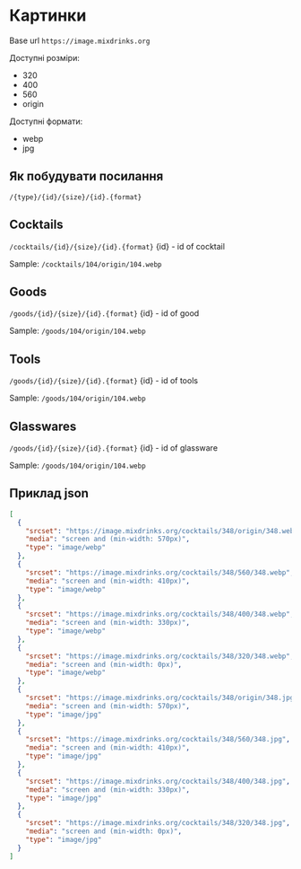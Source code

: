 # Картинки

Base url
`https://image.mixdrinks.org`

Доступні розміри:

- 320
- 400
- 560
- origin

Доступні формати:

- webp
- jpg

## Як побудувати посилання

`/{type}/{id}/{size}/{id}.{format}`

## Cocktails

`/cocktails/{id}/{size}/{id}.{format}`
{id} - id of cocktail

Sample: `/cocktails/104/origin/104.webp`

## Goods

`/goods/{id}/{size}/{id}.{format}`
{id} - id of good

Sample: `/goods/104/origin/104.webp`

## Tools

`/goods/{id}/{size}/{id}.{format}`
{id} - id of tools

Sample: `/goods/104/origin/104.webp`

## Glasswares

`/goods/{id}/{size}/{id}.{format}`
{id} - id of glassware

Sample: `/goods/104/origin/104.webp`

## Приклад json

```json
[
  {
    "srcset": "https://image.mixdrinks.org/cocktails/348/origin/348.webp",
    "media": "screen and (min-width: 570px)",
    "type": "image/webp"
  },
  {
    "srcset": "https://image.mixdrinks.org/cocktails/348/560/348.webp",
    "media": "screen and (min-width: 410px)",
    "type": "image/webp"
  },
  {
    "srcset": "https://image.mixdrinks.org/cocktails/348/400/348.webp",
    "media": "screen and (min-width: 330px)",
    "type": "image/webp"
  },
  {
    "srcset": "https://image.mixdrinks.org/cocktails/348/320/348.webp",
    "media": "screen and (min-width: 0px)",
    "type": "image/webp"
  },
  {
    "srcset": "https://image.mixdrinks.org/cocktails/348/origin/348.jpg",
    "media": "screen and (min-width: 570px)",
    "type": "image/jpg"
  },
  {
    "srcset": "https://image.mixdrinks.org/cocktails/348/560/348.jpg",
    "media": "screen and (min-width: 410px)",
    "type": "image/jpg"
  },
  {
    "srcset": "https://image.mixdrinks.org/cocktails/348/400/348.jpg",
    "media": "screen and (min-width: 330px)",
    "type": "image/jpg"
  },
  {
    "srcset": "https://image.mixdrinks.org/cocktails/348/320/348.jpg",
    "media": "screen and (min-width: 0px)",
    "type": "image/jpg"
  }
]
```